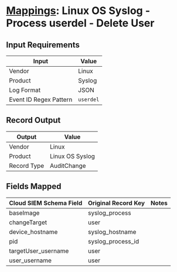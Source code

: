 # [Mappings](README.md): Linux OS Syslog - Process userdel - Delete User

## Input Requirements

|Input|Value|
|-----|-----|
|Vendor|Linux|
|Product|Syslog|
|Log Format|JSON|
|Event ID Regex Pattern|`userdel`|

## Record Output

|Output|Value|
|------|-----|
|Vendor|Linux|
|Product|Linux OS Syslog|
|Record Type|AuditChange|

## Fields Mapped

|Cloud SIEM Schema Field|Original Record Key|Notes|
|-----------------------|-------------------|-----|
|baseImage|syslog_process||
|changeTarget|user||
|device_hostname|syslog_hostname||
|pid|syslog_process_id||
|targetUser_username|user||
|user_username|user||

